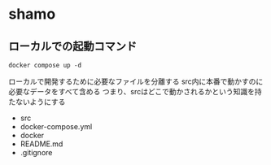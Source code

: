 # shamo
## ローカルでの起動コマンド
`docker compose up -d`

ローカルで開発するために必要なファイルを分離する
src内に本番で動かすのに必要なデータをすべて含める
つまり、srcはどこで動かされるかという知識を持たないようにする

- src
- docker-compose.yml
- docker
- README.md
- .gitignore
